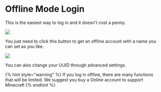 # Offline Mode Login

This is the easiest way to log in and it doesn't cost a penny.

![](../../.gitbook/assets/Screenshot\_2022-08-14-17-00-39-70\_d17cc25ab2657fb.jpg)

You just need to click this button to get an offline account with a name you can set as you like.

![](../../.gitbook/assets/Screenshot\_2022-08-14-17-00-50-31\_d17cc25ab2657fb.jpg)

You can also change your UUID through advanced settings.

{% hint style="warning" %}
If you log in offline, there are many functions that will be limited. We suggest you buy a Online account to support Minecraft
{% endhint %}
